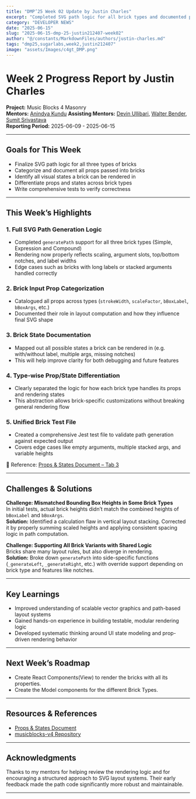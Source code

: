 ```yaml
---
title: "DMP’25 Week 02 Update by Justin Charles"
excerpt: "Completed SVG path logic for all brick types and documented props and rendering states"
category: "DEVELOPER NEWS"
date: "2025-06-15"
slug: "2025-06-15-dmp-25-justin212407-week02"
author: "@/constants/MarkdownFiles/authors/justin-charles.md"
tags: "dmp25,sugarlabs,week2,justin212407"
image: "assets/Images/c4gt_DMP.png"
---
```


<!-- markdownlint-disable -->

# Week 2 Progress Report by Justin Charles

**Project:** Music Blocks 4 Masonry  
**Mentors:** [Anindya Kundu](https://github.com/meganindya/) 
**Assisting Mentors:** [Devin Ullibari](https://github.com/pikurasa/), [Walter Bender](https://github.com/walterbender), [Sumit Srivastava](https://github.com/sum2it)   
**Reporting Period:** 2025-06-09 - 2025-06-15  

---


## Goals for This Week

- Finalize SVG path logic for all three types of bricks  
- Categorize and document all props passed into bricks  
- Identify all visual states a brick can be rendered in  
- Differentiate props and states across brick types  
- Write comprehensive tests to verify correctness

---

## This Week’s Highlights

### 1. Full SVG Path Generation Logic

- Completed `generatePath` support for all three brick types (Simple, Expression and Compound)  
- Rendering now properly reflects scaling, argument slots, top/bottom notches, and label widths  
- Edge cases such as bricks with long labels or stacked arguments handled correctly

### 2. Brick Input Prop Categorization

- Catalogued all props across types (`strokeWidth`, `scaleFactor`, `bBoxLabel`, `bBoxArgs`, etc.)  
- Documented their role in layout computation and how they influence final SVG shape

### 3. Brick State Documentation

- Mapped out all possible states a brick can be rendered in (e.g. with/without label, multiple args, missing notches)  
- This will help improve clarity for both debugging and future features

### 4. Type-wise Prop/State Differentiation

- Clearly separated the logic for how each brick type handles its props and rendering states  
- This abstraction allows brick-specific customizations without breaking general rendering flow

### 5. Unified Brick Test File

- Created a comprehensive Jest test file to validate path generation against expected output  
- Covers edge cases like empty arguments, multiple stacked args, and variable heights

📄 Reference: [Props & States Document – Tab 3](https://docs.google.com/document/d/1C0t4iSze2eDEv6lWbloK3MnvJgAa6HvmXmk2sQ0lCZs/edit?tab=t.99d6uc7vheda)

---

## Challenges & Solutions

**Challenge: Mismatched Bounding Box Heights in Some Brick Types**  
In initial tests, actual brick heights didn’t match the combined heights of `bBoxLabel` and `bBoxArgs`.  
**Solution:** Identified a calculation flaw in vertical layout stacking. Corrected it by properly summing scaled heights and applying consistent spacing logic in path computation.

**Challenge: Supporting All Brick Variants with Shared Logic**  
Bricks share many layout rules, but also diverge in rendering.  
**Solution:** Broke down `generatePath` into side-specific functions (`_generateLeft`, `_generateRight`, etc.) with override support depending on brick type and features like notches.

---

## Key Learnings

- Improved understanding of scalable vector graphics and path-based layout systems  
- Gained hands-on experience in building testable, modular rendering logic  
- Developed systematic thinking around UI state modeling and prop-driven rendering behavior  

---

## Next Week’s Roadmap

- Create React Components(View) to render the bricks with all its properties.
- Create the Model components for the different Brick Types.

---

## Resources & References

- [Props & States Document](https://docs.google.com/document/d/1C0t4iSze2eDEv6lWbloK3MnvJgAa6HvmXmk2sQ0lCZs/edit?tab=t.99d6uc7vheda)  
- [musicblocks-v4 Repository](https://github.com/sugarlabs/musicblocks-v4)  

---

## Acknowledgments

Thanks to my mentors for helping review the rendering logic and for encouraging a structured approach to SVG layout systems. Their early feedback made the path code significantly more robust and maintainable.

---
